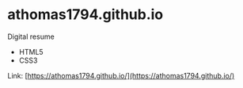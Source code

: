 # athomas1794.github.io

Digital resume

- HTML5
- CSS3

Link: [https://athomas1794.github.io/](https://athomas1794.github.io/)
